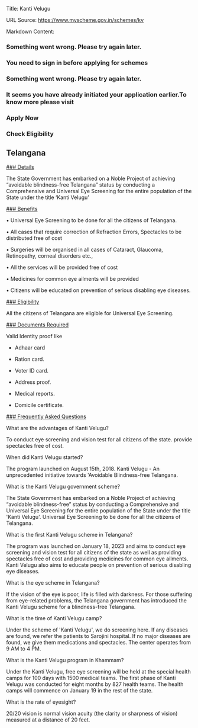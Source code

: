 Title: Kanti Velugu

URL Source: https://www.myscheme.gov.in/schemes/kv

Markdown Content:
### Something went wrong. Please try again later.

### 

### You need to sign in before applying for schemes

### Something went wrong. Please try again later.

### It seems you have already initiated your application earlier.To know more please visit

### Apply Now

### Check Eligibility

Telangana
---------

[### Details](https://www.myscheme.gov.in/schemes/kv#details)

The State Government has embarked on a Noble Project of achieving “avoidable blindness-free Telangana” status by conducting a Comprehensive and Universal Eye Screening for the entire population of the State under the title ‘Kanti Velugu’

[### Benefits](https://www.myscheme.gov.in/schemes/kv#benefits)

• Universal Eye Screening to be done for all the citizens of Telangana.

• All cases that require correction of Refraction Errors, Spectacles to be distributed free of cost

• Surgeries will be organised in all cases of Cataract, Glaucoma, Retinopathy, corneal disorders etc.,

• All the services will be provided free of cost

• Medicines for common eye ailments will be provided

• Citizens will be educated on prevention of serious disabling eye diseases.

[### Eligibility](https://www.myscheme.gov.in/schemes/kv#eligibility)

All the citizens of Telangana are eligible for Universal Eye Screening.

[### Documents Required](https://www.myscheme.gov.in/schemes/kv#documents-required)

Valid Identity proof like

*   Adhaar card
*   Ration card.
*   Voter ID card.

*   Address proof.

*   Medical reports.
*   Domicile certificate.

[### Frequently Asked Questions](https://www.myscheme.gov.in/schemes/kv#faqs)

What are the advantages of Kanti Velugu?

To conduct eye screening and vision test for all citizens of the state. provide spectacles free of cost.

When did Kanti Velugu started?

The program launched on August 15th, 2018. Kanti Velugu - An unprecedented initiative towards 'Avoidable Blindness-free Telangana.

What is the Kanti Velugu government scheme?

The State Government has embarked on a Noble Project of achieving “avoidable blindness-free” status by conducting a Comprehensive and Universal Eye Screening for the entire population of the State under the title 'Kanti Velugu'. Universal Eye Screening to be done for all the citizens of Telangana.

What is the first Kanti Velugu scheme in Telangana?

The program was launched on January 18, 2023 and aims to conduct eye screening and vision test for all citizens of the state as well as providing spectacles free of cost and providing medicines for common eye ailments. Kanti Velugu also aims to educate people on prevention of serious disabling eye diseases.

What is the eye scheme in Telangana?

If the vision of the eye is poor, life is filled with darkness. For those suffering from eye-related problems, the Telangana government has introduced the Kanti Velugu scheme for a blindness-free Telangana.

What is the time of Kanti Velugu camp?

Under the scheme of 'Kanti Velugu', we do screening here. If any diseases are found, we refer the patients to Sarojini hospital. If no major diseases are found, we give them medications and spectacles. The center operates from 9 AM to 4 PM.

What is the Kanti Velugu program in Khammam?

Under the Kanti Velugu, free eye screening will be held at the special health camps for 100 days with 1500 medical teams. The first phase of Kanti Velugu was conducted for eight months by 827 health teams. The health camps will commence on January 19 in the rest of the state.

What is the rate of eyesight?

20/20 vision is normal vision acuity (the clarity or sharpness of vision) measured at a distance of 20 feet.

